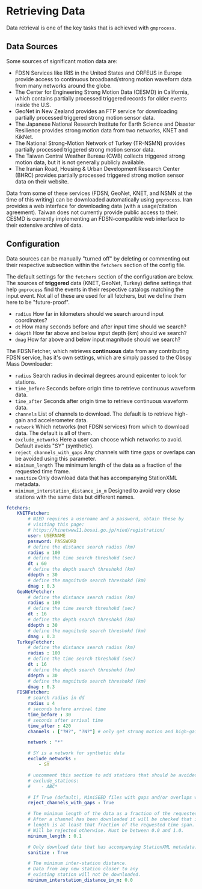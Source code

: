 # Retrieving Data

Data retrieval is one of the key tasks that is achieved with `gmprocess`.


## Data Sources

Some sources of significant motion data are:

 - FDSN Services like IRIS in the United States and ORFEUS in Europe provide
   access to continuous broadband/strong motion waveform data from many
   networks around the globe.
 - The Center for Engineering Strong Motion Data (CESMD) in California, which
   contains partially processed triggered records for older events inside the U.S.
 - GeoNet in New Zealand provides an FTP service for downloading partially
   processed triggered strong motion sensor data.
 - The Japanese National Research Institute for Earth Science and Disaster
   Resilience provides strong motion data from two networks, KNET and KikNet.
 - The National Strong-Motion Network of Turkey (TR-NSMN) provides partially
   processed triggered strong motion sensor data.
 - The Taiwan Central Weather Bureau (CWB) collects triggered strong motion
   data, but it is not generally publicly available.
 - The Iranian Road, Housing & Urban Development Research Center (BHRC) provides
   partially  processed triggered strong motion sensor data on their website.

Data from some of these services (FDSN, GeoNet, KNET, and NSMN at the time of
this writing) can be downloaded automatically using `gmprocess`. Iran
provides a web interface for downloading data (with a usage/citation
agreement). Taiwan does not currently provide public access to their. CESMD
is currently implementing an FDSN-compatible web interface to their extensive
archive of data.


## Configuration

Data sources can be manually "turned off" by deleting or commenting out their
respective subsection within the `fetchers` section of the config file.

The default settings for the `fetchers` section of the configuration are below.
The sources of **triggered** data (KNET, GeoNet, Turkey) define settings that
help `gmprocess` find the events in their respective catalogs matching the
input event. Not all of these are used for all fetchers, but we define them
here to be "future-proof".

 - `radius` How far in kilometers should we search around input coordinates?
 - `dt` How many seconds before and after input time should we search?
 - `ddepth` How far above and below input depth (km) should we search?
 - `dmag` How far above and below input magnitude should we search?

The FDSNFetcher, which retrieves **continuous** data from any contributing FDSN
service, has it's own settings, which are simply passed to the Obspy Mass
Downloader:

 - `radius` Search radius in decimal degrees around epicenter to look for
   stations.
 - `time_before` Seconds before origin time to retrieve continuous waveform
   data.
 - `time_after` Seconds after origin time to retrieve continuous waveform data.
 - `channels` List of channels to download. The default is to retrieve high-gain
   and accelerometer data.
 - `network`  Which networks (not FDSN services) from which to download data.
   The default is all of them.
 - `exclude_networks` Here a user can choose which networks to avoid. Default
   avoids "SY" (synthetic).
 - `reject_channels_with_gaps` Any channels with time gaps or overlaps can be
   avoided using this parameter.
 - `minimum_length` The minimum length of the data as a fraction of the
   requested time frame.
 - `sanitize` Only download data that has accompanying StationXML metadata.
 - `minimum_interstation_distance_in_m` Designed to avoid very close stations
   with the same data but different names.

```yaml
fetchers:
    KNETFetcher:
        # NIED requires a username and a password, obtain these by
        # visiting this page:
        # https://hinetwww11.bosai.go.jp/nied/registration/
        user: USERNAME
        password: PASSWORD
        # define the distance search radius (km)
        radius : 100
        # define the time search threshokd (sec)
        dt : 60
        # define the depth search threshokd (km)
        ddepth : 30
        # define the magnitude search threshokd (km)
        dmag : 0.3
    GeoNetFetcher:
        # define the distance search radius (km)
        radius : 100
        # define the time search threshokd (sec)
        dt : 16
        # define the depth search threshokd (km)
        ddepth : 30
        # define the magnitude search threshokd (km)
        dmag : 0.3
    TurkeyFetcher:
        # define the distance search radius (km)
        radius : 100
        # define the time search threshokd (sec)
        dt : 16
        # define the depth search threshokd (km)
        ddepth : 30
        # define the magnitude search threshokd (km)
        dmag : 0.3
    FDSNFetcher:
        # search radius in dd
        radius : 4
        # seconds before arrival time
        time_before : 30
        # seconds after arrival time
        time_after : 420
        channels : ["?H?", "?N?"] # only get strong motion and high-gain channels

        network : "*"

        # SY is a network for synthetic data
        exclude_networks :
            - SY

        # uncomment this section to add stations that should be avoided
        # exclude_stations:
        #    - ABC*

        # If True (default), MiniSEED files with gaps and/or overlaps will be rejected.
        reject_channels_with_gaps : True

        # The minimum length of the data as a fraction of the requested time frame.
        # After a channel has been downloaded it will be checked that its total
        # length is at least that fraction of the requested time span.
        # Will be rejected otherwise. Must be between 0.0 and 1.0.
        minimum_length : 0.1

        # Only download data that has accompanying StationXML metadata.
        sanitize : True

        # The minimum inter-station distance.
        # Data from any new station closer to any
        # existing station will not be downloaded.
        minimum_interstation_distance_in_m: 0.0
```


